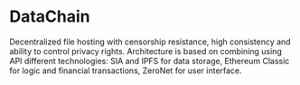 # DataChain
Decentralized file hosting with censorship resistance, high consistency and ability to control privacy rights.
Architecture is based on combining using API different technologies: SIA and IPFS for data storage, Ethereum Classic for logic and financial transactions, ZeroNet for user interface. 
